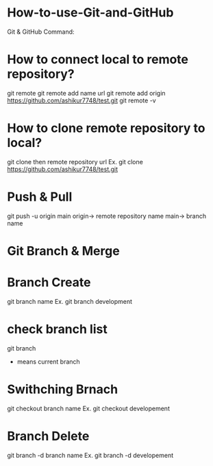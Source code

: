# How-to-use-Git-and-GitHub
Git &amp; GitHub Command:
# How to connect local to remote repository?
git remote
git remote add name url
git remote add origin https://github.com/ashikur7748/test.git
git remote -v

# How to clone remote repository to local?
git clone then remote repository url
Ex. git clone https://github.com/ashikur7748/test.git

# Push & Pull
git push -u origin main
origin-> remote repository name
main-> branch name

# Git Branch & Merge
# Branch Create
git branch name
Ex. git branch development
# check branch list
git branch
* means current branch
  
# Swithching Brnach
git checkout branch name
Ex. git checkout developement
# Branch Delete
git branch -d branch name
Ex. git branch -d developement

